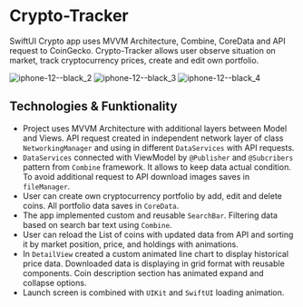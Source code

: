 # Crypto-Tracker
SwiftUI Crypto app uses MVVM Architecture, Combine, CoreData and API request to CoinGecko. Crypto-Tracker allows user observe situation on market, track cryptocurrency prices, create and edit own portfolio.

![iphone-12--black_2](https://user-images.githubusercontent.com/94032706/170821906-cdcb82e2-2170-442d-bd75-cec458d435e6.jpg)
![iphone-12--black_3](https://user-images.githubusercontent.com/94032706/170821985-e0057237-fd6f-4015-b899-458c127b6c7c.jpg)
![iphone-12--black_4](https://user-images.githubusercontent.com/94032706/170822051-63fa7a45-0f47-4a55-92a3-bd6af73d516a.jpg)


## Technologies & Funktionality 

- Project uses MVVM Architecture with additional layers between Model and Views. API request created in independent network layer of class `NetworkingManager` and using in different `DataServices` with API requests.
- `DataServices` connected with ViewModel by `@Publisher` and `@Subcribers` pattern from `Combine` framework. It allows to keep data actual condition. To avoid additional request to API download images saves in `fileManager`.
- User can create own cryptocurrency portfolio by add, edit and delete coins. All portfolio data saves in `CoreData`.
- The app implemented custom and reusable `SearchBar`. Filtering data based on search bar text using `Combine`.
- User can reload the List of coins with updated data from API and sorting it by market position, price, and holdings with animations.
- In `DetailView` created a custom animated line chart to display historical price data. Downloaded data is displaying in grid format with reusable components. Coin description section has animated expand and collapse options.
- Launch screen is combined with `UIKit` and `SwiftUI` loading animation.
